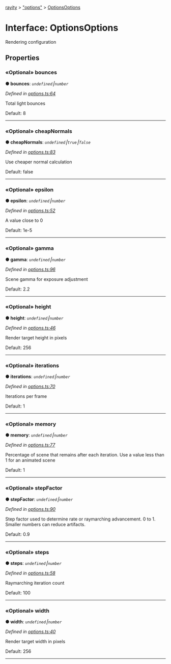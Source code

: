 [rayity](../README.md) > ["options"](../modules/_options_.md) > [OptionsOptions](../interfaces/_options_.optionsoptions.md)



# Interface: OptionsOptions


Rendering configuration


## Properties
<a id="bounces"></a>

### «Optional» bounces

**●  bounces**:  *`undefined`⎮`number`* 

*Defined in [options.ts:64](https://github.com/gribbet/rayity/blob/7a9144e/src/options.ts#L64)*



Total light bounces

Default: 8




___

<a id="cheapnormals"></a>

### «Optional» cheapNormals

**●  cheapNormals**:  *`undefined`⎮`true`⎮`false`* 

*Defined in [options.ts:83](https://github.com/gribbet/rayity/blob/7a9144e/src/options.ts#L83)*



Use cheaper normal calculation

Default: false




___

<a id="epsilon"></a>

### «Optional» epsilon

**●  epsilon**:  *`undefined`⎮`number`* 

*Defined in [options.ts:52](https://github.com/gribbet/rayity/blob/7a9144e/src/options.ts#L52)*



A value close to 0

Default: 1e-5




___

<a id="gamma"></a>

### «Optional» gamma

**●  gamma**:  *`undefined`⎮`number`* 

*Defined in [options.ts:96](https://github.com/gribbet/rayity/blob/7a9144e/src/options.ts#L96)*



Scene gamma for exposure adjustment

Default: 2.2




___

<a id="height"></a>

### «Optional» height

**●  height**:  *`undefined`⎮`number`* 

*Defined in [options.ts:46](https://github.com/gribbet/rayity/blob/7a9144e/src/options.ts#L46)*



Render target height in pixels

Default: 256




___

<a id="iterations"></a>

### «Optional» iterations

**●  iterations**:  *`undefined`⎮`number`* 

*Defined in [options.ts:70](https://github.com/gribbet/rayity/blob/7a9144e/src/options.ts#L70)*



Iterations per frame

Default: 1




___

<a id="memory"></a>

### «Optional» memory

**●  memory**:  *`undefined`⎮`number`* 

*Defined in [options.ts:77](https://github.com/gribbet/rayity/blob/7a9144e/src/options.ts#L77)*



Percentage of scene that remains after each iteration. Use a value less than 1 for an animated scene

Default: 1




___

<a id="stepfactor"></a>

### «Optional» stepFactor

**●  stepFactor**:  *`undefined`⎮`number`* 

*Defined in [options.ts:90](https://github.com/gribbet/rayity/blob/7a9144e/src/options.ts#L90)*



Step factor used to determine rate or raymarching advancement. 0 to 1\. Smaller numbers can reduce artifacts.

Default: 0.9




___

<a id="steps"></a>

### «Optional» steps

**●  steps**:  *`undefined`⎮`number`* 

*Defined in [options.ts:58](https://github.com/gribbet/rayity/blob/7a9144e/src/options.ts#L58)*



Raymarching iteration count

Default: 100




___

<a id="width"></a>

### «Optional» width

**●  width**:  *`undefined`⎮`number`* 

*Defined in [options.ts:40](https://github.com/gribbet/rayity/blob/7a9144e/src/options.ts#L40)*



Render target width in pixels

Default: 256




___


